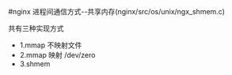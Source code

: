 #nginx 进程间通信方式--共享内存(nginx/src/os/unix/ngx_shmem.c)

共有三种实现方式

+ 1.mmap 不映射文件
+ 2.mmap 映射 /dev/zero
+ 3.shmem

